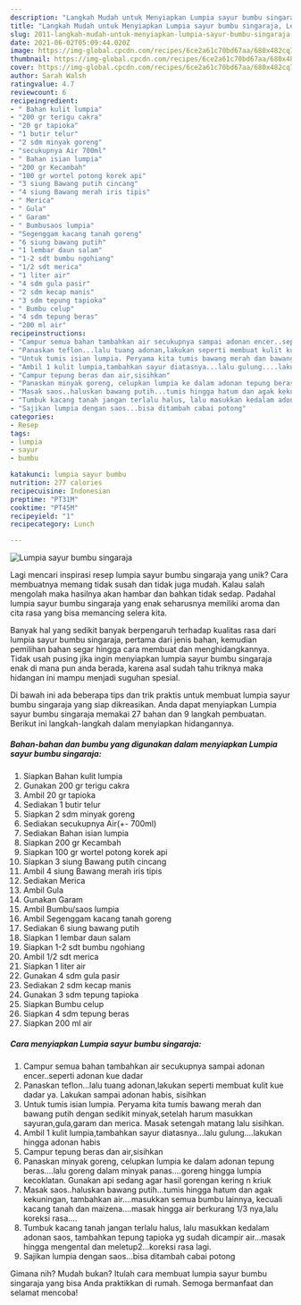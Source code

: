 ```yaml
---
description: "Langkah Mudah untuk Menyiapkan Lumpia sayur bumbu singaraja, Lezat Sekali"
title: "Langkah Mudah untuk Menyiapkan Lumpia sayur bumbu singaraja, Lezat Sekali"
slug: 2011-langkah-mudah-untuk-menyiapkan-lumpia-sayur-bumbu-singaraja-lezat-sekali
date: 2021-06-02T05:09:44.020Z
image: https://img-global.cpcdn.com/recipes/6ce2a61c70bd67aa/680x482cq70/lumpia-sayur-bumbu-singaraja-foto-resep-utama.jpg
thumbnail: https://img-global.cpcdn.com/recipes/6ce2a61c70bd67aa/680x482cq70/lumpia-sayur-bumbu-singaraja-foto-resep-utama.jpg
cover: https://img-global.cpcdn.com/recipes/6ce2a61c70bd67aa/680x482cq70/lumpia-sayur-bumbu-singaraja-foto-resep-utama.jpg
author: Sarah Walsh
ratingvalue: 4.7
reviewcount: 6
recipeingredient:
- " Bahan kulit lumpia"
- "200 gr terigu cakra"
- "20 gr tapioka"
- "1 butir telur"
- "2 sdm minyak goreng"
- "secukupnya Air 700ml"
- " Bahan isian lumpia"
- "200 gr Kecambah"
- "100 gr wortel potong korek api"
- "3 siung Bawang putih cincang"
- "4 siung Bawang merah iris tipis"
- " Merica"
- " Gula"
- " Garam"
- " Bumbusaos lumpia"
- "Segenggam kacang tanah goreng"
- "6 siung bawang putih"
- "1 lembar daun salam"
- "1-2 sdt bumbu ngohiang"
- "1/2 sdt merica"
- "1 liter air"
- "4 sdm gula pasir"
- "2 sdm kecap manis"
- "3 sdm tepung tapioka"
- " Bumbu celup"
- "4 sdm tepung beras"
- "200 ml air"
recipeinstructions:
- "Campur semua bahan tambahkan air secukupnya sampai adonan encer..seperti adonan kue dadar"
- "Panaskan teflon...lalu tuang adonan,lakukan seperti membuat kulit kue dadar ya. Lakukan sampai adonan habis, sisihkan"
- "Untuk tumis isian lumpia. Peryama kita tumis bawang merah dan bawang putih dengan sedikit minyak,setelah harum masukkan sayuran,gula,garam dan merica. Masak setengah matang lalu sisihkan."
- "Ambil 1 kulit lumpia,tambahkan sayur diatasnya...lalu gulung....lakukan hingga adonan habis"
- "Campur tepung beras dan air,sisihkan"
- "Panaskan minyak goreng, celupkan lumpia ke dalam adonan tepung beras....lalu goreng dalam minyak panas....goreng hingga lumpia kecoklatan. Gunakan api sedang agar hasil gorengan kering n kriuk"
- "Masak saos..haluskan bawang putih...tumis hingga hatum dan agak kekuningan, tambahkan air....masukkan semua bumbu lainnya, kecuali kacang tanah dan maizena....masak hingga air berkurang 1/3 nya,lalu koreksi rasa...."
- "Tumbuk kacang tanah jangan terlalu halus, lalu masukkan kedalam adonan saos, tambahkan tepung tapioka yg sudah dicampir air...masak hingga mengental dan meletup2...koreksi rasa lagi."
- "Sajikan lumpia dengan saos...bisa ditambah cabai potong"
categories:
- Resep
tags:
- lumpia
- sayur
- bumbu

katakunci: lumpia sayur bumbu 
nutrition: 277 calories
recipecuisine: Indonesian
preptime: "PT31M"
cooktime: "PT45M"
recipeyield: "1"
recipecategory: Lunch

---
```



![Lumpia sayur bumbu singaraja](https://img-global.cpcdn.com/recipes/6ce2a61c70bd67aa/680x482cq70/lumpia-sayur-bumbu-singaraja-foto-resep-utama.jpg)

Lagi mencari inspirasi resep lumpia sayur bumbu singaraja yang unik? Cara membuatnya memang tidak susah dan tidak juga mudah. Kalau salah mengolah maka hasilnya akan hambar dan bahkan tidak sedap. Padahal lumpia sayur bumbu singaraja yang enak seharusnya memiliki aroma dan cita rasa yang bisa memancing selera kita.



Banyak hal yang sedikit banyak berpengaruh terhadap kualitas rasa dari lumpia sayur bumbu singaraja, pertama dari jenis bahan, kemudian pemilihan bahan segar hingga cara membuat dan menghidangkannya. Tidak usah pusing jika ingin menyiapkan lumpia sayur bumbu singaraja enak di mana pun anda berada, karena asal sudah tahu triknya maka hidangan ini mampu menjadi suguhan spesial.


Di bawah ini ada beberapa tips dan trik praktis untuk membuat lumpia sayur bumbu singaraja yang siap dikreasikan. Anda dapat menyiapkan Lumpia sayur bumbu singaraja memakai 27 bahan dan 9 langkah pembuatan. Berikut ini langkah-langkah dalam menyiapkan hidangannya.

<!--inarticleads1-->

##### Bahan-bahan dan bumbu yang digunakan dalam menyiapkan Lumpia sayur bumbu singaraja:

1. Siapkan  Bahan kulit lumpia
1. Gunakan 200 gr terigu cakra
1. Ambil 20 gr tapioka
1. Sediakan 1 butir telur
1. Siapkan 2 sdm minyak goreng
1. Sediakan secukupnya Air(+- 700ml)
1. Sediakan  Bahan isian lumpia
1. Siapkan 200 gr Kecambah
1. Siapkan 100 gr wortel potong korek api
1. Siapkan 3 siung Bawang putih cincang
1. Ambil 4 siung Bawang merah iris tipis
1. Sediakan  Merica
1. Ambil  Gula
1. Gunakan  Garam
1. Ambil  Bumbu/saos lumpia
1. Ambil Segenggam kacang tanah goreng
1. Sediakan 6 siung bawang putih
1. Siapkan 1 lembar daun salam
1. Siapkan 1-2 sdt bumbu ngohiang
1. Ambil 1/2 sdt merica
1. Siapkan 1 liter air
1. Gunakan 4 sdm gula pasir
1. Sediakan 2 sdm kecap manis
1. Gunakan 3 sdm tepung tapioka
1. Siapkan  Bumbu celup
1. Siapkan 4 sdm tepung beras
1. Siapkan 200 ml air




<!--inarticleads2-->

##### Cara menyiapkan Lumpia sayur bumbu singaraja:

1. Campur semua bahan tambahkan air secukupnya sampai adonan encer..seperti adonan kue dadar
1. Panaskan teflon...lalu tuang adonan,lakukan seperti membuat kulit kue dadar ya. Lakukan sampai adonan habis, sisihkan
1. Untuk tumis isian lumpia. Peryama kita tumis bawang merah dan bawang putih dengan sedikit minyak,setelah harum masukkan sayuran,gula,garam dan merica. Masak setengah matang lalu sisihkan.
1. Ambil 1 kulit lumpia,tambahkan sayur diatasnya...lalu gulung....lakukan hingga adonan habis
1. Campur tepung beras dan air,sisihkan
1. Panaskan minyak goreng, celupkan lumpia ke dalam adonan tepung beras....lalu goreng dalam minyak panas....goreng hingga lumpia kecoklatan. Gunakan api sedang agar hasil gorengan kering n kriuk
1. Masak saos..haluskan bawang putih...tumis hingga hatum dan agak kekuningan, tambahkan air....masukkan semua bumbu lainnya, kecuali kacang tanah dan maizena....masak hingga air berkurang 1/3 nya,lalu koreksi rasa....
1. Tumbuk kacang tanah jangan terlalu halus, lalu masukkan kedalam adonan saos, tambahkan tepung tapioka yg sudah dicampir air...masak hingga mengental dan meletup2...koreksi rasa lagi.
1. Sajikan lumpia dengan saos...bisa ditambah cabai potong




Gimana nih? Mudah bukan? Itulah cara membuat lumpia sayur bumbu singaraja yang bisa Anda praktikkan di rumah. Semoga bermanfaat dan selamat mencoba!
